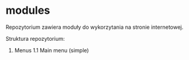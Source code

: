# modules 
Repozytorium zawiera moduły do wykorzytania na stronie internetowej.

Struktura repozytorium:

1. Menus
	1.1 Main menu (simple)
